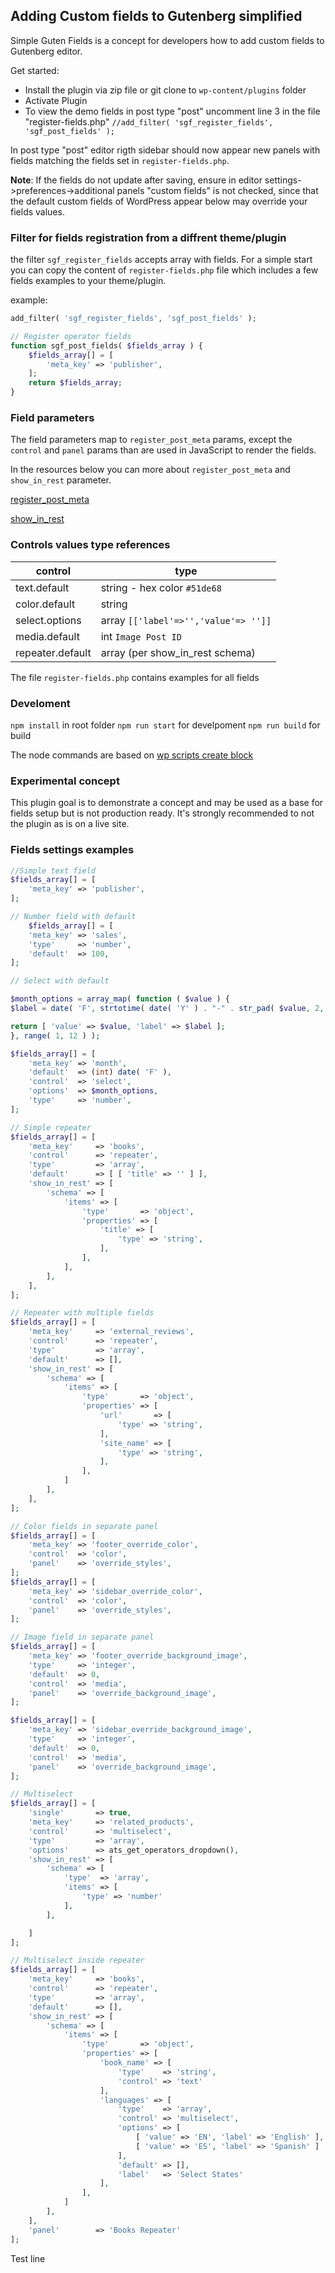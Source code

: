 ## Adding Custom fields to Gutenberg simplified

Simple Guten Fields is a concept for developers how to add custom fields to Gutenberg editor.

Get started:
* Install the plugin via zip file or git clone to ```wp-content/plugins``` folder
* Activate Plugin
* To view the demo fields in post type "post" uncomment line 3 in the file "register-fields.php" ```//add_filter( 'sgf_register_fields', 'sgf_post_fields' );```

In post type "post" editor rigth sidebar should now appear new panels with fields matching the fields set in ```register-fields.php```.

**Note**: If the fields do not update after saving, ensure in editor settings->preferences->additional panels "custom fields" is not checked, since that the default custom fields of WordPress appear below may override your fields values.

### Filter for fields registration from a diffrent theme/plugin
the filter ```sgf_register_fields```  accepts array with fields. For a simple start you can copy the content of ```register-fields.php``` file which includes a few fields examples to your theme/plugin.

example:

```php
add_filter( 'sgf_register_fields', 'sgf_post_fields' );

// Register operator fields
function sgf_post_fields( $fields_array ) {
	$fields_array[] = [
		'meta_key' => 'publisher',
	];
	return $fields_array;
}
```

### Field parameters
The field parameters map to ```register_post_meta``` params, except the ```control``` and ```panel``` params than are used in JavaScript to render the fields.

In the resources below you can more about `register_post_meta` and `show_in_rest` parameter.

[register_post_meta](https://developer.wordpress.org/block-editor/tutorials/metabox/meta-block-2-register-meta/)

[show_in_rest](https://make.wordpress.org/core/2019/10/03/wp-5-3-supports-object-and-array-meta-types-in-the-rest-api/)

### Controls values type references

| control  | type |
| --- | --- |
| text.default  | string - hex color ```#51de68```|
| color.default  | string  |
| select.options  | array ```[['label'=>'','value'=> '']]```|
| media.default  | int ```Image Post ID``` |
| repeater.default   |array (per show_in_rest schema) |
  
The file ```register-fields.php``` contains examples for all fields

### Develoment 

```npm install``` in root folder
```npm run start``` for develpoment
```npm run build``` for build

The node commands are based on [wp scripts create block](https://developer.wordpress.org/block-editor/packages/packages-create-block/) 
### Experimental concept
This plugin goal is to demonstrate a concept and may be used as a base for fields setup but is not production ready. It's strongly recommended to not the plugin as is on a live site.

### Fields settings examples

```php
//Simple text field
$fields_array[] = [
	'meta_key' => 'publisher',
];

// Number field with default
	$fields_array[] = [
	'meta_key' => 'sales',
	'type'     => 'number',
	'default'  => 100,
];

// Select with default

$month_options = array_map( function ( $value ) {
$label = date( 'F', strtotime( date( 'Y' ) . "-" . str_pad( $value, 2, '0', STR_PAD_LEFT ) . "-01" ) );

return [ 'value' => $value, 'label' => $label ];
}, range( 1, 12 ) );

$fields_array[] = [
	'meta_key' => 'month',
	'default'  => (int) date( 'F' ),
	'control'  => 'select',
	'options'  => $month_options,
	'type'     => 'number',
];

// Simple repeater
$fields_array[] = [
	'meta_key'     => 'books',
	'control'      => 'repeater',
	'type'         => 'array',
	'default'      => [ [ 'title' => '' ] ],
	'show_in_rest' => [
		'schema' => [
			'items' => [
				'type'       => 'object',
				'properties' => [
					'title' => [
						'type' => 'string',
					],
				],
			],
		],
	],
];

// Repeater with multiple fields
$fields_array[] = [
	'meta_key'     => 'external_reviews',
	'control'      => 'repeater',
	'type'         => 'array',
	'default'      => [],
	'show_in_rest' => [
		'schema' => [
			'items' => [
				'type'       => 'object',
				'properties' => [
					'url'       => [
						'type' => 'string',
					],
					'site_name' => [
						'type' => 'string',
					],
				],
			]
		],
	],
];

// Color fields in separate panel
$fields_array[] = [
	'meta_key' => 'footer_override_color',
	'control'  => 'color',
	'panel'    => 'override_styles',
];
$fields_array[] = [
	'meta_key' => 'sidebar_override_color',
	'control'  => 'color',
	'panel'    => 'override_styles',
];

// Image field in separate panel
$fields_array[] = [
	'meta_key' => 'footer_override_background_image',
	'type'     => 'integer',
	'default'  => 0,
	'control'  => 'media',
	'panel'    => 'override_background_image',
];

$fields_array[] = [
	'meta_key' => 'sidebar_override_background_image',
	'type'     => 'integer',
	'default'  => 0,
	'control'  => 'media',
	'panel'    => 'override_background_image',
];

// Multiselect
$fields_array[] = [
	'single'       => true,
	'meta_key'     => 'related_products',
	'control'      => 'multiselect',
	'type'         => 'array',
	'options'      => ats_get_operators_dropdown(),
	'show_in_rest' => [
		'schema' => [
			'type'  => 'array',
			'items' => [
				'type' => 'number'
			],
		],

	]
];

// Multiselect inside repeater
$fields_array[] = [
	'meta_key'     => 'books',
	'control'      => 'repeater',
	'type'         => 'array',
	'default'      => [],
	'show_in_rest' => [
		'schema' => [
			'items' => [
				'type'       => 'object',
				'properties' => [
					'book_name' => [
						'type'    => 'string',
						'control' => 'text'
					],
					'languages' => [
						'type'    => 'array',
						'control' => 'multiselect',
						'options' => [
							[ 'value' => 'EN', 'label' => 'English' ],
							[ 'value' => 'ES', 'label' => 'Spanish' ]
						],
						'default' => [],
						'label'   => 'Select States'
					],
				],
			]
		],
	],
	'panel'        => 'Books Repeater'
];
```

Test line
